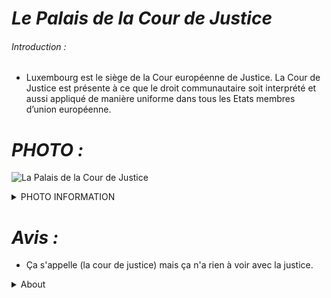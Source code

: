 # ***Le Palais de la Cour de Justice***

###### Introduction :
* Luxembourg est le siège de la Cour européenne de Justice. La Cour de Justice est présente à ce que le droit communautaire soit interprété et aussi appliqué de manière uniforme dans tous les Etats membres d’union européenne.

#  ***PHOTO :***
![La Palais de la Cour de Justice](https://github.com/Ayman628/La-Couer-de-justice/blob/La-Cour-de-Justice/A.jpg)

<details><summary>PHOTO INFORMATION</summary>
<p>

* > Cette photo a été prise à Kirchberg par Ayman le 29 janvier 2022. Pour la meilleur qualité la photo a été modifier à l’aide de l’application Lightroom.

</p>
</details>

# ***Avis :***
* Ça s'appelle (la cour de justice) mais ça n'a rien à voir avec la justice.

<details><summary>About</summary>
<p>

* **Groupe** : Ayman, Cristian, Ilija et Milad
* **Classe** : 2TCSTRF
* **Matière** : EDUCI 4
  
</p>
</details>  
